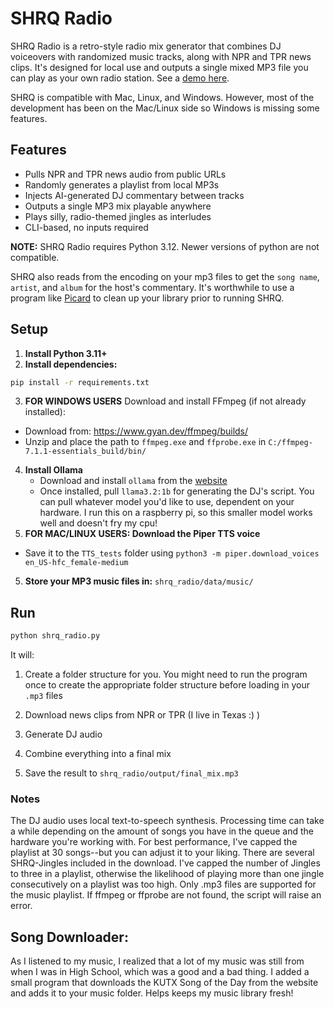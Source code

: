 # SHRQ Radio

SHRQ Radio is a retro-style radio mix generator that combines DJ voiceovers with randomized music tracks, along with NPR and TPR news clips. It's designed for local use and outputs a single mixed MP3 file you can play as your own radio station. See a [demo here](https://youtube.com/shorts/-VCyQLLbfhU?feature=share).

SHRQ is compatible with Mac, Linux, and Windows. However, most of the development has been on the Mac/Linux side so Windows is missing some features.

## Features

- Pulls NPR and TPR news audio from public URLs
- Randomly generates a playlist from local MP3s
- Injects AI-generated DJ commentary between tracks
- Outputs a single MP3 mix playable anywhere
- Plays silly, radio-themed jingles as interludes
- CLI-based, no inputs required

**NOTE:** SHRQ Radio requires Python 3.12. Newer versions of python are not compatible.

SHRQ also reads from the encoding on your mp3 files to get the `song name`, `artist`, and `album` for the host's commentary. It's worthwhile to use a program like [Picard](https://picard.musicbrainz.org/) to clean up your library prior to running SHRQ.

## Setup

1. **Install Python 3.11+**
2. **Install dependencies:**
```bash
pip install -r requirements.txt
```
3. **FOR WINDOWS USERS** Download and install FFmpeg (if not already installed):
  - Download from: https://www.gyan.dev/ffmpeg/builds/
  - Unzip and place the path to `ffmpeg.exe` and `ffprobe.exe` in `C:/ffmpeg-7.1.1-essentials_build/bin/`
4. **Install Ollama**
    - Download and install `ollama` from the [website](https://ollama.com/)
    - Once installed, pull `llama3.2:1b` for generating the DJ's script. You can pull whatever model you'd like to use, dependent on your hardware. I run this on a raspberry pi, so this smaller model works well and doesn't fry my cpu!
5. **FOR MAC/LINUX USERS: Download the Piper TTS voice**
  - Save it to the `TTS_tests` folder using `python3 -m piper.download_voices en_US-hfc_female-medium`
5. **Store your MP3 music files in:** `shrq_radio/data/music/`

## Run
```bash
python shrq_radio.py
```

It will:
1. Create a folder structure for you. You might need to run the program once to create the appropriate folder structure before loading in your `.mp3` files

2. Download news clips from NPR or TPR (I live in Texas :) )

3. Generate DJ audio

4. Combine everything into a final mix

5. Save the result to `shrq_radio/output/final_mix.mp3`

### Notes
The DJ audio uses local text-to-speech synthesis. Processing time can take a while depending on the amount of songs you have in the queue and the hardware you're working with. For best performance, I've capped the playlist at 30 songs--but you can adjust it to your liking.
There are several SHRQ-Jingles included in the download. I've capped the number of Jingles to three in a playlist, otherwise the likelihood of playing more than one jingle consecutively on a playlist was too high.
Only .mp3 files are supported for the music playlist.
If ffmpeg or ffprobe are not found, the script will raise an error.

## Song Downloader:
As I listened to my music, I realized that a lot of my music was still from when I was in High School, which was a good and a bad thing. I added a small program that downloads the KUTX Song of the Day from the website and adds it to your music folder. Helps keeps my music library fresh!


